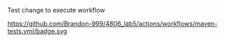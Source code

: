 Test change to execute workflow

https://github.com/Brandon-999/4806_lab5/actions/workflows/maven-tests.yml/badge.svg
